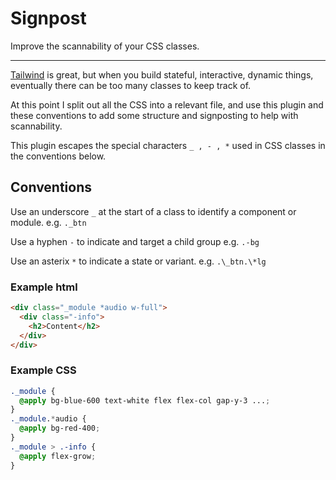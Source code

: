 # Signpost

Improve the scannability of your CSS classes.

---

[Tailwind](https://tailwindcss.com) is great, but when you build stateful, interactive, dynamic things, eventually there can be too many classes to keep track of.

At this point I split out all the CSS into a relevant file, and use this plugin and these conventions to add some structure and signposting to help with scannability.

This plugin escapes the special characters `_ , - , *` used in CSS classes in the conventions below.

## Conventions

Use an underscore `_` at the start of a class to identify a component or module. e.g. `._btn`

Use a hyphen `-` to indicate and target a child group e.g. `.-bg`

Use an asterix `*` to indicate a state or variant. e.g. `.\_btn.\*lg`

### Example html

```html
<div class="_module *audio w-full">
  <div class="-info">
    <h2>Content</h2>
  </div>
</div>
```

### Example CSS

```css
._module {
  @apply bg-blue-600 text-white flex flex-col gap-y-3 ...;
}
._module.*audio {
  @apply bg-red-400;
}
._module > .-info {
  @apply flex-grow;
}
```
